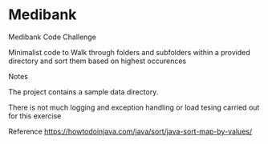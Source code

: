 # Medibank
Medibank Code Challenge

Minimalist code to Walk through folders and subfolders within a provided directory and sort them based on highest occurences

Notes

The project contains a sample data directory.

There is not much logging and exception handling or load tesing carried out for this exercise

Reference
https://howtodoinjava.com/java/sort/java-sort-map-by-values/
